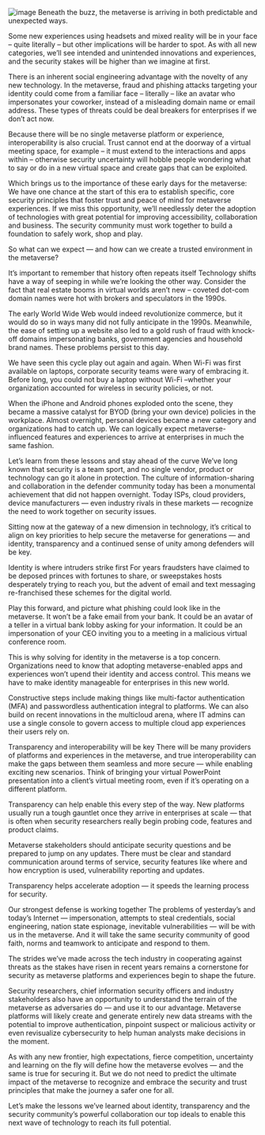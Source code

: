 ![image](https://user-images.githubusercontent.com/114636484/194104740-64ea58a9-2fa3-4b4d-ba63-f87f57cfbcf4.png)
Beneath the buzz, the metaverse is arriving in both predictable and unexpected ways.

Some new experiences using headsets and mixed reality will be in your face – quite literally – but other implications will be harder to spot. As with all new categories, we’ll see intended and unintended innovations and experiences, and the security stakes will be higher than we imagine at first.

There is an inherent social engineering advantage with the novelty of any new technology. In the metaverse, fraud and phishing attacks targeting your identity could come from a familiar face – literally – like an avatar who impersonates your coworker, instead of a misleading domain name or email address. These types of threats could be deal breakers for enterprises if we don’t act now.

Because there will be no single metaverse platform or experience, interoperability is also crucial. Trust cannot end at the doorway of a virtual meeting space, for example – it must extend to the interactions and apps within – otherwise security uncertainty will hobble people wondering what to say or do in a new virtual space and create gaps that can be exploited.

Which brings us to the importance of these early days for the metaverse: We have one chance at the start of this era to establish specific, core security principles that foster trust and peace of mind for metaverse experiences. If we miss this opportunity, we’ll needlessly deter the adoption of technologies with great potential for improving accessibility, collaboration and business. The security community must work together to build a foundation to safely work, shop and play.

So what can we expect — and how can we create a trusted environment in the metaverse?

It’s important to remember that history often repeats itself
Technology shifts have a way of seeping in while we’re looking the other way. Consider the fact that real estate booms in virtual worlds aren’t new – coveted dot-com domain names were hot with brokers and speculators in the 1990s.

The early World Wide Web would indeed revolutionize commerce, but it would do so in ways many did not fully anticipate in the 1990s. Meanwhile, the ease of setting up a website also led to a gold rush of fraud with knock-off domains impersonating banks, government agencies and household brand names. These problems persist to this day.

We have seen this cycle play out again and again. When Wi-Fi was first available on laptops, corporate security teams were wary of embracing it. Before long, you could not buy a laptop without Wi-Fi –whether your organization accounted for wireless in security policies, or not.

When the iPhone and Android phones exploded onto the scene, they became a massive catalyst for BYOD (bring your own device) policies in the workplace. Almost overnight, personal devices became a new category and organizations had to catch up. We can logically expect metaverse-influenced features and experiences to arrive at enterprises in much the same fashion.

Let’s learn from these lessons and stay ahead of the curve
We’ve long known that security is a team sport, and no single vendor, product or technology can go it alone in protection. The culture of information-sharing and collaboration in the defender community today has been a monumental achievement that did not happen overnight. Today ISPs, cloud providers, device manufacturers — even industry rivals in these markets — recognize the need to work together on security issues.

Sitting now at the gateway of a new dimension in technology, it’s critical to align on key priorities to help secure the metaverse for generations — and identity, transparency and a continued sense of unity among defenders will be key.

Identity is where intruders strike first
For years fraudsters have claimed to be deposed princes with fortunes to share, or sweepstakes hosts desperately trying to reach you, but the advent of email and text messaging re-franchised these schemes for the digital world.

Play this forward, and picture what phishing could look like in the metaverse. It won’t be a fake email from your bank. It could be an avatar of a teller in a virtual bank lobby asking for your information. It could be an impersonation of your CEO inviting you to a meeting in a malicious virtual conference room.

This is why solving for identity in the metaverse is a top concern. Organizations need to know that adopting metaverse-enabled apps and experiences won’t upend their identity and access control. This means we have to make identity manageable for enterprises in this new world.

Constructive steps include making things like multi-factor authentication (MFA) and passwordless authentication integral to platforms. We can also build on recent innovations in the multicloud arena, where IT admins can use a single console to govern access to multiple cloud app experiences their users rely on.

Transparency and interoperability will be key
There will be many providers of platforms and experiences in the metaverse, and true interoperability can make the gaps between them seamless and more secure — while enabling exciting new scenarios. Think of bringing your virtual PowerPoint presentation into a client’s virtual meeting room, even if it’s operating on a different platform.

Transparency can help enable this every step of the way. New platforms usually run a tough gauntlet once they arrive in enterprises at scale — that is often when security researchers really begin probing code, features and product claims.

Metaverse stakeholders should anticipate security questions and be prepared to jump on any updates. There must be clear and standard communication around terms of service, security features like where and how encryption is used, vulnerability reporting and updates.

Transparency helps accelerate adoption — it speeds the learning process for security.

Our strongest defense is working together
The problems of yesterday’s and today’s Internet — impersonation, attempts to steal credentials, social engineering, nation state espionage, inevitable vulnerabilities — will be with us in the metaverse. And it will take the same security community of good faith, norms and teamwork to anticipate and respond to them.

The strides we’ve made across the tech industry in cooperating against threats as the stakes have risen in recent years remains a cornerstone for security as metaverse platforms and experiences begin to shape the future.

Security researchers, chief information security officers and industry stakeholders also have an opportunity to understand the terrain of the metaverse as adversaries do — and use it to our advantage. Metaverse platforms will likely create and generate entirely new data streams with the potential to improve authentication, pinpoint suspect or malicious activity or even revisualize cybersecurity to help human analysts make decisions in the moment.

As with any new frontier, high expectations, fierce competition, uncertainty and learning on the fly will define how the metaverse evolves — and the same is true for securing it. But we do not need to predict the ultimate impact of the metaverse to recognize and embrace the security and trust principles that make the journey a safer one for all.

Let’s make the lessons we’ve learned about identity, transparency and the security community’s powerful collaboration our top ideals to enable this next wave of technology to reach its full potential.

